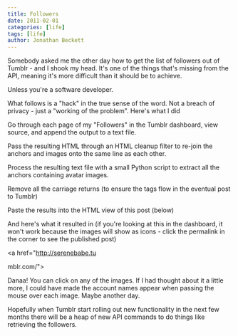 ```yaml
---
title: Followers
date: 2011-02-01
categories: [life]
tags: [life]
author: Jonathan Beckett
---
```


Somebody asked me the other day how to get the list of followers out of Tumblr - and I shook my head. It's one of the things that's missing from the API, meaning it's more difficult than it should be to achieve.

Unless you're a software developer.

What follows is a "hack" in the true sense of the word. Not a breach of privacy - just a "working of the problem". Here's what I did

Go through each page of my "Followers" in the Tumblr dashboard, view source, and append the output to a text file.

Pass the resulting HTML through an HTML cleanup filter to re-join the anchors and images onto the same line as each other.

Process the resulting text file with a small Python script to extract all the anchors containing avatar images.

Remove all the carriage returns (to ensure the tags flow in the eventual post to Tumblr)

Paste the results into the HTML view of this post (below)

And here's what it resulted in (if you're looking at this in the dashboard, it won't work because the images will show as icons - click the permalink in the corner to see the published post)

<a href="http://serenebabe.tu

mblr.com/">

Danaa! You can click on any of the images. If I had thought about it a little more, I could have made the account names appear when passing the mouse over each image. Maybe another day.

Hopefully when Tumblr start rolling out new functionality in the next few months there will be a heap of new API commands to do things like retrieving the followers.